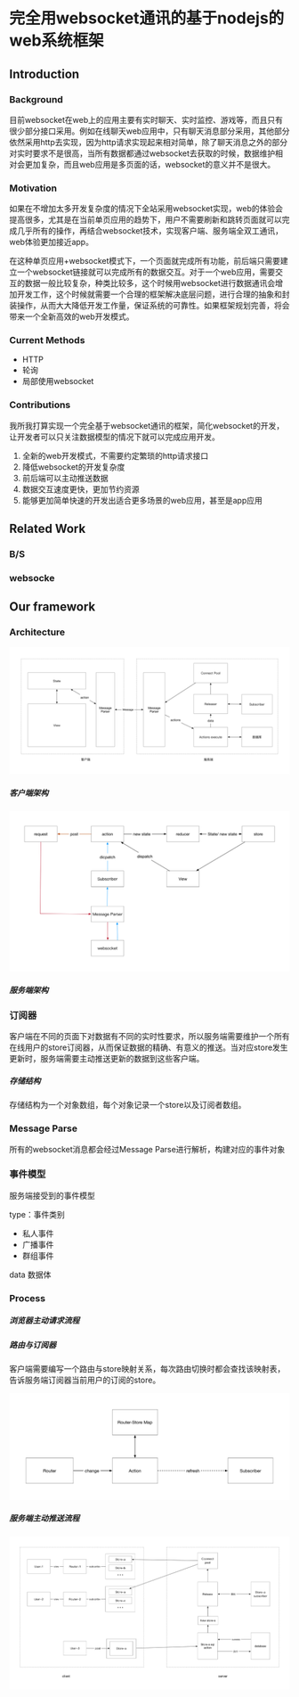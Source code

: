 # 完全用websocket通讯的基于nodejs的web系统框架

## Introduction

### Background

目前websocket在web上的应用主要有实时聊天、实时监控、游戏等，而且只有很少部分接口采用。例如在线聊天web应用中，只有聊天消息部分采用，其他部分依然采用http去实现，因为http请求实现起来相对简单，除了聊天消息之外的部分对实时要求不是很高，当所有数据都通过websocket去获取的时候，数据维护相对会更加复杂，而且web应用是多页面的话，websocket的意义并不是很大。

### Motivation

如果在不增加太多开发复杂度的情况下全站采用websocket实现，web的体验会提高很多，尤其是在当前单页应用的趋势下，用户不需要刷新和跳转页面就可以完成几乎所有的操作，再结合websocket技术，实现客户端、服务端全双工通讯，web体验更加接近app。

在这种单页应用+websocket模式下，一个页面就完成所有功能，前后端只需要建立一个websocket链接就可以完成所有的数据交互。对于一个web应用，需要交互的数据一般比较复杂，种类比较多，这个时候用websocket进行数据通讯会增加开发工作，这个时候就需要一个合理的框架解决底层问题，进行合理的抽象和封装操作，从而大大降低开发工作量，保证系统的可靠性。如果框架规划完善，将会带来一个全新高效的web开发模式。

### Current Methods

- HTTP
- 轮询
- 局部使用websocket

### Contributions

我所我打算实现一个完全基于websocket通讯的框架，简化websocket的开发，让开发者可以只关注数据模型的情况下就可以完成应用开发。

1.	全新的web开发模式，不需要约定繁琐的http请求接口
2.	降低websocket的开发复杂度
3.	前后端可以主动推送数据
4.	数据交互速度更快，更加节约资源
5.	能够更加简单快速的开发出适合更多场景的web应用，甚至是app应用


## Related Work

### B/S

### websocke

## Our framework

### Architecture

![e](../images/架构图.png)

##### 客户端架构

![e](../images/前端架构图.png)

##### 服务端架构

### 订阅器

客户端在不同的页面下对数据有不同的实时性要求，所以服务端需要维护一个所有在线用户的store订阅器，从而保证数据的精确、有意义的推送。当对应store发生更新时，服务端需要主动推送更新的数据到这些客户端。

##### 存储结构

存储结构为一个对象数组，每个对象记录一个store以及订阅者数组。

### Message Parse

所有的websocket消息都会经过Message Parse进行解析，构建对应的事件对象

### 事件模型

服务端接受到的事件模型

type：事件类别

- 私人事件
- 广播事件
- 群组事件

data 数据体

### Process

##### 浏览器主动请求流程

##### 路由与订阅器

客户端需要编写一个路由与store映射关系，每次路由切换时都会查找该映射表，告诉服务端订阅器当前用户的订阅的store。

![e](../images/订阅流程.png)

##### 服务端主动推送流程

![e](../images/更新流程.png)



